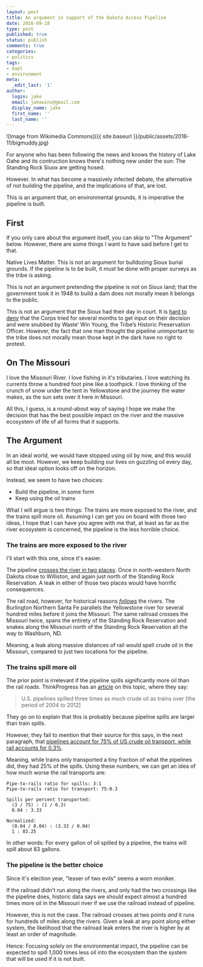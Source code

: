 ```yaml
---
layout: post
title: An argument in support of the Dakota Access Pipeline
date: 2016-09-18
type: post
published: true
status: publish
comments: true
categories:
- politics
tags:
- dapl
- environment
meta:
  _edit_last: '1'
author:
  login: jake
  email: jakewins@gmail.com
  display_name: jake
  first_name: ''
  last_name: ''
---
```


![Image from Wikimedia Commons]({{ site.baseurl }}/public/assets/2016-11/bigmuddy.jpg)

For anyone who has been following the news and knows the history of Lake Oahe and its 
contruction knows there's nothing new under the sun: The Standing Rock Siuox are getting hosed.

However. In what has become a massively infected debate, the alternative of not building the pipeline, 
and the implications of that, are lost.

This is an argument that, on environmental grounds, it is imperative the pipeline is built.

<!--more-->

## First

If you only care about the argument itself, you can skip to "The Argument" below. 
However, there are some things I want to have said before I get to that.

Native Lives Matter. This is not an argument for bulldozing Sioux burial grounds. 
If the pipeline is to be built, it *must* be done with proper surveys as the tribe is asking.

This is not an argument pretending the pipeline is not on Sioux land; that the government took it in 1948 to build a dam does
not morally mean it belongs to the public.

This is not an argument that the Sioux had their day in court.
It is [hard to deny](https://ecf.dcd.uscourts.gov/cgi-bin/show_public_doc?2016cv1534-39)
that the Corps tried for several months to get input on their decision and were snubbed by Waste’ Win Young, 
the Tribe’s Historic Preservation Officer.
However, the fact that one man thought the pipeline unimportant to the tribe does not morally mean those kept 
in the dark have no right to protest.

## On The Missouri

I love the Missouri River.
I love fishing in it's tributaries. 
I love watching its currents throw a hundred foot pine like a toothpick.
I love thinking of the crunch of snow under the tent in Yellowstone and the journey the water makes, as the sun sets over it here in Missouri.


All this, I guess, is a round-about way of saying I hope we make the decision that has the best possible impact on the river
and the massive ecosystem of life of all forms that it supports.

## The Argument

In an ideal world, we would have stopped using oil by now, and this would all be moot.
However, we keep building our lives on guzzling oil every day, so that ideal option looks off on the horizon.

Instead, we seem to have two choices:

- Build the pipeline, in some form
- Keep using the oil trains

What I will argue is two things: The trains are more exposed to the river, and the trains spill more oil.
Assuming I can get you on board with those two ideas, I hope that I can have you agree with me that, at least
as far as the river ecosystem is concerned, the pipeline is the less horrible choice.

### The trains are more exposed to the river

I'll start with this one, since it's easier. 

The pipeline [crosses the river in two places](http://www.daplpipelinefacts.com/docs-dapl/DAPL_States_Counties.pdf):
Once in north-western North Dakota close to Williston, and again just north of the 
Standing Rock Reservation. A leak in either of those two places would have horrific consequences.

The rail road, however, for historical reasons [*follows*](http://priceofoil.org/rail-map/) the rivers. 
The Burlington Northern Santa Fe parallels the Yellowstone river for several hundred miles before it joins the Missouri.
The same railroad crosses the Missouri twice, spans the entirety of the Standing Rock Reservation and snakes 
along the Missouri north of the Standing Rock Reservation all the way to Washburn, ND.

Meaning, a leak along massive distances of rail would spell crude oil in the Missouri, compared to just two locations
for the pipeline.

### The trains spill more oil

The prior point is irrelevant if the pipeline spills significantly more oil than the rail roads.
ThinkProgress has an [article](https://thinkprogress.org/data-oil-trains-spill-more-often-but-pipelines-spill-bigger-9533009d4aba#.3uivdnnb2)
on this topic, where they say:

> U.S. pipelines spilled three times as much crude oil as trains over [the period of 2004 to 2012]

They go on to explain that this is probably because pipeline spills are larger than train spills.

However, they fail to mention that their source for this says, in the next paragraph, that
[pipelines account for 75% of US crude oil transport, while rail accounts for 0.3%](http://www.iea.org/ieaenergy/issue6/rail-vs-pipelines-how-to-move-oil.html).

Meaning, while trains only transported a tiny fraction of what the pipelines did, they had 25% of the spills.
Using these numbers, we can get an idea of how much worse the rail transports are:

    Pipe-to-rails ratio for spills: 3:1
    Pipe-to-rails ratio for transport: 75:0.3

    Spills per percent transported:
      (3 / 75) : (1 / 0.3)  
      0.04 : 3.33

    Normalized:
      (0.04 / 0.04) : (3.33 / 0.04)
      1 : 83.25

In other words: For every gallon of oil spilled by a pipeline, the trains will spill about 83 gallons.


### The pipeline is the better choice

Since it's election year, "lesser of two evils" seems a worn moniker.

If the railroad didn't run along the rivers, and only had the two crossings like the pipeline does, historic
data says we should expect almost a hundred times more oil in the Missouri river if we use the railroad instead of pipeline.

However, this is not the case. The railroad crosses at two points *and* it runs for hundreds of miles along
the rivers. Given a leak at any point along either system, the likelihood that the railroad leak enters the
river is higher by at least an order of magnitude.

Hence: Focusing solely on the environmental impact, the pipeline can be expected to spill 1,000 times less
oil into the ecosystem than the system that will be used if it is not built.       
    
     

